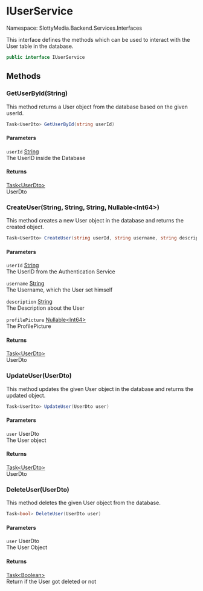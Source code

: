 # IUserService

Namespace: SlottyMedia.Backend.Services.Interfaces

This interface defines the methods which can be used to interact with the User table in the database.

```csharp
public interface IUserService
```

## Methods

### **GetUserById(String)**

This method returns a User object from the database based on the given userId.

```csharp
Task<UserDto> GetUserById(string userId)
```

#### Parameters

`userId` [String](https://docs.microsoft.com/en-us/dotnet/api/system.string)<br>
The UserID inside the Database

#### Returns

[Task&lt;UserDto&gt;](https://docs.microsoft.com/en-us/dotnet/api/system.threading.tasks.task-1)<br>
UserDto

### **CreateUser(String, String, String, Nullable&lt;Int64&gt;)**

This method creates a new User object in the database and returns the created object.

```csharp
Task<UserDto> CreateUser(string userId, string username, string description, Nullable<long> profilePicture)
```

#### Parameters

`userId` [String](https://docs.microsoft.com/en-us/dotnet/api/system.string)<br>
The UserID from the Authentication Service

`username` [String](https://docs.microsoft.com/en-us/dotnet/api/system.string)<br>
The Username, which the User set himself

`description` [String](https://docs.microsoft.com/en-us/dotnet/api/system.string)<br>
The Description about the User

`profilePicture` [Nullable&lt;Int64&gt;](https://docs.microsoft.com/en-us/dotnet/api/system.nullable-1)<br>
The ProfilePicture

#### Returns

[Task&lt;UserDto&gt;](https://docs.microsoft.com/en-us/dotnet/api/system.threading.tasks.task-1)<br>
UserDto

### **UpdateUser(UserDto)**

This method updates the given User object in the database and returns the updated object.

```csharp
Task<UserDto> UpdateUser(UserDto user)
```

#### Parameters

`user` UserDto<br>
The User object

#### Returns

[Task&lt;UserDto&gt;](https://docs.microsoft.com/en-us/dotnet/api/system.threading.tasks.task-1)<br>
UserDto

### **DeleteUser(UserDto)**

This method deletes the given User object from the database.

```csharp
Task<bool> DeleteUser(UserDto user)
```

#### Parameters

`user` UserDto<br>
The User Object

#### Returns

[Task&lt;Boolean&gt;](https://docs.microsoft.com/en-us/dotnet/api/system.threading.tasks.task-1)<br>
Return if the User got deleted or not
